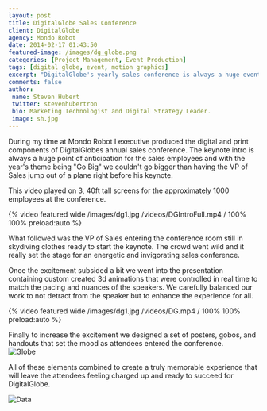 ```yaml
---
layout: post
title: DigitalGlobe Sales Conference
client: DigitalGlobe
agency: Mondo Robot
date: 2014-02-17 01:43:50
featured-image: /images/dg_globe.png
categories: [Project Management, Event Production]
tags: [digital globe, event, motion graphics]
excerpt: "DigitalGlobe's yearly sales conference is always a huge event. To kick off the 3 day event the VP of Sales wanted to Go Big with an keynote introduction like no other. "
comments: false
author: 
 name: Steven Hubert
 twitter: stevenhubertron
 bio: Marketing Technologist and Digital Strategy Leader.
 image: sh.jpg
---
```


During my time at Mondo Robot I executive produced the digital and print components of DigitalGlobes annual sales conference. The keynote intro is always a huge point of anticipation for the sales employees and with the year's theme being "Go Big" we couldn't go bigger than having the VP of Sales jump out of a plane right before his keynote. 

This video played on 3, 40ft tall screens for the approximately 1000 employees at the conference. 

{% video featured wide /images/dg1.jpg /videos/DGIntroFull.mp4 / 100% 100% preload:auto %}

What followed was the VP of Sales entering the conference room still in skydiving clothes ready to start the keynote. The crowd went wild and it really set the stage for an energetic and invigorating sales conference. 
<br />

Once the excitement subsided a bit we went into the presentation containing custom created 3d animations that were controlled in real time to match the pacing and nuances of the speakers. We carefully balanced our work to not detract from the speaker but to enhance the experience for all.
<br />

{% video featured wide /images/dg1.jpg /videos/DG.mp4 / 100% 100% preload:auto %}

Finally to increase the excitement we designed a set of posters, gobos, and handouts that set the mood as attendees entered the conference.
<br />
![Globe](/images/DG_Print_Banners_620.png)
<br />

All of these elements combined to create a truly memorable experience that will leave the attendees feeling charged up and ready to succeed for DigitalGlobe.
<br />

![Data](/images/dg_data.png)
